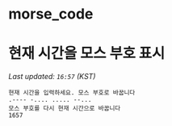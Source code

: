 # morse_code
# 현재 시간을 모스 부호 표시
<!-- MORSE_TIME_START -->
_Last updated: `16:57` (KST)_

```
현재 시간을 입력하세요. 모스 부호로 바꿉니다
.---- -.... ..... --...
모스 부호를 다시 현재 시간으로 바꿉니다
1657
```
<!-- MORSE_TIME_END -->
